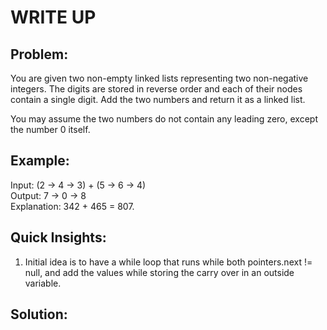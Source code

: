 #  WRITE UP

## Problem: 
You are given two non-empty linked lists representing two non-negative integers. The digits are stored in reverse order and each of their nodes contain a single digit. Add the two numbers and return it as a linked list.

You may assume the two numbers do not contain any leading zero, except the number 0 itself.

## Example:
Input: (2 -> 4 -> 3) + (5 -> 6 -> 4)<br/>
Output: 7 -> 0 -> 8<br/>
Explanation: 342 + 465 = 807.<br/>

## Quick Insights:
1. Initial idea is to have a while loop that runs while both pointers.next != null, and add the values while storing the carry over in an outside variable.

## Solution:

